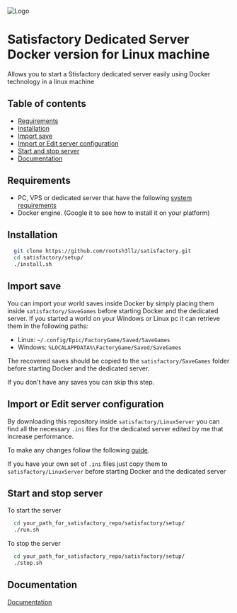 
![Logo](https://img2.storyblok.com/fit-in/0x300/filters:format(webp)/f/110098/5405x1416/10decfbcac/hero-logo.png)


# Satisfactory Dedicated Server Docker version for Linux machine

Allows you to start a Stisfactory dedicated server easily using Docker technology in a linux machine


## Table of contents

- [Requirements](#requirements)
- [Installation](#installation)
- [Import save](#import-save)
- [Import or Edit server configuration](#import-or-edit-server-configuration)
- [Start and stop server](#start-and-stop-server)
- [Documentation](#documentation)

## Requirements

- PC, VPS or dedicated server that have the following [system requirements](https://satisfactory.fandom.com/wiki/Dedicated_servers#Requirements)
- Docker engine. (Google it to see how to install it on your platform)



## Installation

```bash
  git clone https://github.com/rootsh3llz/satisfactory.git
  cd satisfactory/setup/
  ./install.sh
```


## Import save

You can import your world saves inside Docker by simply placing them inside `satisfactory/SaveGames` before starting Docker and the dedicated server. If you started a world on your Windows or Linux pc it can retrieve them in the following paths:
- Linux: ```~/.config/Epic/FactoryGame/Saved/SaveGames```
- Windows: ```%LOCALAPPDATA%\FactoryGame/Saved/SaveGames```

The recovered saves should be copied to the `satisfactory/SaveGames` folder before starting Docker and the dedicated server. 

If you don't have any saves you can skip this step. 

## Import or Edit server configuration

By downloading this repository inside `satisfactory/LinuxServer` you can find all the necessary `.ini` files for the dedicated server edited by me that increase performance.

To make any changes follow the following [guide](https://satisfactory.fandom.com/wiki/Dedicated_servers/Configuration_files).

If you have your own set of `.ini` files just copy them to `satisfactory/LinuxServer` before starting Docker and the dedicated server

## Start and stop server
To start the server
```bash
  cd your_path_for_satisfactory_repo/satisfactory/setup/
  ./run.sh
```

To stop the server 

```bash
  cd your_path_for_satisfactory_repo/satisfactory/setup/
  ./stop.sh
```

## Documentation

[Documentation](https://satisfactory.fandom.com/wiki/Satisfactory_Wiki)
